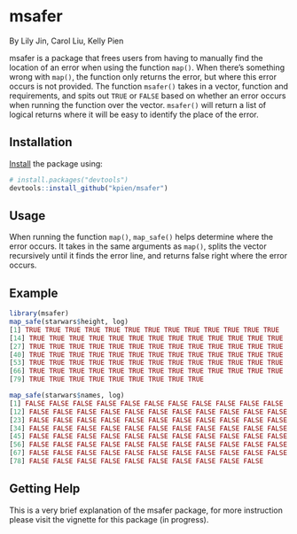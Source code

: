 # msafer
By Lily Jin, Carol Liu, Kelly Pien

msafer is a package that frees users from having to manually find the location of an error when using the function `map()`. When there’s something wrong with `map()`, the function only returns the error, but where this error occurs is not provided. The function `msafer()` takes in a vector, function and requirements, and spits out `TRUE` or `FALSE` based on whether an error occurs when running the function over the vector. `msafer()` will return a list of logical returns where it will be easy to identify the place of the error. 

## Installation

[Install](https://github.com/kpien/msafer) the package using:

``` r
# install.packages("devtools")
devtools::install_github("kpien/msafer")
```

## Usage

When running the function `map()`, `map_safe()` helps determine where the error occurs. It takes in the same arguments as `map()`, splits the vector recursively until it finds the error line, and returns false right where the error occurs. 

## Example

``` r
library(msafer)
map_safe(starwars$height, log)
[1] TRUE TRUE TRUE TRUE TRUE TRUE TRUE TRUE TRUE TRUE TRUE TRUE TRUE
[14] TRUE TRUE TRUE TRUE TRUE TRUE TRUE TRUE TRUE TRUE TRUE TRUE TRUE
[27] TRUE TRUE TRUE TRUE TRUE TRUE TRUE TRUE TRUE TRUE TRUE TRUE TRUE
[40] TRUE TRUE TRUE TRUE TRUE TRUE TRUE TRUE TRUE TRUE TRUE TRUE TRUE
[53] TRUE TRUE TRUE TRUE TRUE TRUE TRUE TRUE TRUE TRUE TRUE TRUE TRUE
[66] TRUE TRUE TRUE TRUE TRUE TRUE TRUE TRUE TRUE TRUE TRUE TRUE TRUE
[79] TRUE TRUE TRUE TRUE TRUE TRUE TRUE TRUE TRUE

map_safe(starwars$names, log)
[1] FALSE FALSE FALSE FALSE FALSE FALSE FALSE FALSE FALSE FALSE FALSE
[12] FALSE FALSE FALSE FALSE FALSE FALSE FALSE FALSE FALSE FALSE FALSE
[23] FALSE FALSE FALSE FALSE FALSE FALSE FALSE FALSE FALSE FALSE FALSE
[34] FALSE FALSE FALSE FALSE FALSE FALSE FALSE FALSE FALSE FALSE FALSE
[45] FALSE FALSE FALSE FALSE FALSE FALSE FALSE FALSE FALSE FALSE FALSE
[56] FALSE FALSE FALSE FALSE FALSE FALSE FALSE FALSE FALSE FALSE FALSE
[67] FALSE FALSE FALSE FALSE FALSE FALSE FALSE FALSE FALSE FALSE FALSE
[78] FALSE FALSE FALSE FALSE FALSE FALSE FALSE FALSE FALSE FALSE
```
## Getting Help
This is a very brief explanation of the msafer package, for more instruction please visit the vignette for this package (in progress). 
